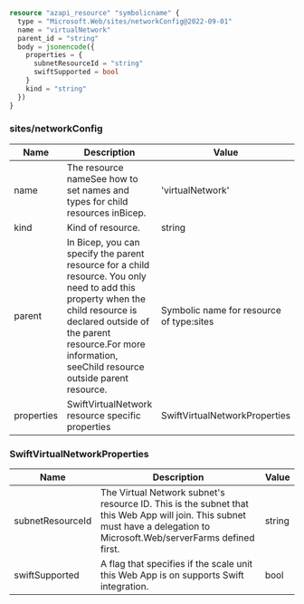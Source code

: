 ```terraform
resource "azapi_resource" "symbolicname" {
  type = "Microsoft.Web/sites/networkConfig@2022-09-01"
  name = "virtualNetwork"
  parent_id = "string"
  body = jsonencode({
    properties = {
      subnetResourceId = "string"
      swiftSupported = bool
    }
    kind = "string"
  })
}

```

### sites/networkConfig

| Name | Description | Value |
|-|-|-|
| name | The resource nameSee how to set names and types for child resources inBicep. | 'virtualNetwork' |
| kind | Kind of resource. | string |
| parent | In Bicep, you can specify the parent resource for a child resource. You only need to add this property when the child resource is declared outside of the parent resource.For more information, seeChild resource outside parent resource. | Symbolic name for resource of type:sites |
| properties | SwiftVirtualNetwork resource specific properties | SwiftVirtualNetworkProperties |


### SwiftVirtualNetworkProperties

| Name | Description | Value |
|-|-|-|
| subnetResourceId | The Virtual Network subnet's resource ID. This is the subnet that this Web App will join. This subnet must have a delegation to Microsoft.Web/serverFarms defined first. | string |
| swiftSupported | A flag that specifies if the scale unit this Web App is on supports Swift integration. | bool |


